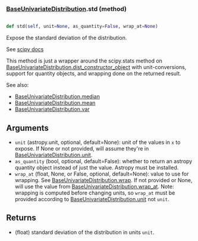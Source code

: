 ### [BaseUnivariateDistribution](BaseUnivariateDistribution.md).std (method)


```py

def std(self, unit=None, as_quantity=False, wrap_at=None)

```



Expose the standard deviation of the distribution.

See [scipy docs](https://docs.scipy.org/doc/scipy/reference/generated/scipy.stats.rv_continuous.std.html)

This method is just a wrapper around the scipy.stats method on
[BaseUnivariateDistribution.dist_constructor_object](BaseUnivariateDistribution.dist_constructor_object.md) with unit-conversions, support for
quantity objects, and wrapping done on the returned result.

See also:
* [BaseUnivariateDistribution.median](BaseUnivariateDistribution.median.md)
* [BaseUnivariateDistribution.mean](BaseUnivariateDistribution.mean.md)
* [BaseUnivariateDistribution.var](BaseUnivariateDistribution.var.md)

Arguments
----------
* `unit` (astropy.unit, optional, default=None): unit of the values
    in `x` to expose.  If None or not provided, will assume they're in
    [BaseUnivariateDistribution.unit](BaseUnivariateDistribution.unit.md).
* `as_quantity` (bool, optional, default=False): whether to return an
    astropy quantity object instead of just the value.  Astropy must
    be installed.
* `wrap_at` (float, None, or False, optional, default=None): value to
    use for wrapping.  See [BaseUnivariateDistribution.wrap](BaseUnivariateDistribution.wrap.md).  If not provided or None,
    will use the value from [BaseUnivariateDistribution.wrap_at](BaseUnivariateDistribution.wrap_at.md).  Note: wrapping is
    computed before changing units, so `wrap_at` must be provided
    according to [BaseUnivariateDistribution.unit](BaseUnivariateDistribution.unit.md) not `unit`.

Returns
---------
* (float) standard deviation of the distribution in units `unit`.

